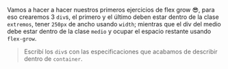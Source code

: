 Vamos a hacer a hacer nuestros primeros ejercicios de flex grow :sunglasses:, para eso crearemos 3 `div`s, el primero y el último deben estar dentro de la clase `extremos`, tener `250px` de ancho usando `width`; mientras que el div del medio debe estar dentro de la clase `medio` y  ocupar el espacio restante usando `flex-grow`.

> Escribí los `div`s con las especificaciones que acabamos de describir dentro de `container`.